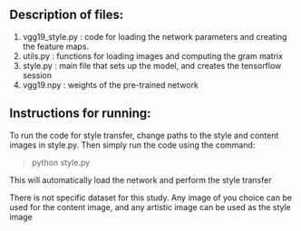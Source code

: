 ## Description of files:
1. vgg19_style.py : code for loading the network parameters and creating the feature maps.
2. utils.py : functions for loading images and computing the gram matrix 
3. style.py : main file that sets up the model, and creates the tensorflow session
4. vgg19.npy :  weights of the pre-trained network

## Instructions for running:

To run the code for style transfer, change paths to the style and content images in style.py. Then simply run the code using the command:

> python style.py

This will automatically load the network and perform the style transfer

There is not specific dataset for this study. Any image of you choice can be used for the content image, and any artistic image can be used as the style image